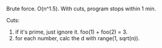 Brute force. O(n^1.5). With cuts, program stops within 1 min.

Cuts:

1. if it's prime, just ignore it. foo(1) + foo(2) = 3.
2. for each number, calc the d with range(1, sqrt(n)).


